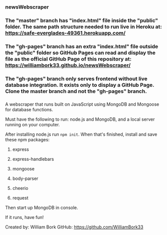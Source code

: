### newsWebscraper ###

###

### The "master" branch has "index.html" file inside the "public" folder. The same path structure needed to run live in Heroku at: https://safe-everglades-49361.herokuapp.com/

### The "gh-pages" branch has an extra "index.html" file outside the "public" folder so GitHub Pages can read and display the file as the official GitHub Page of this repository at: https://williambork33.github.io/newsWebscraper/

### The "gh-pages" branch only serves frontend without live database integration. It exists only to display a GitHub Page. Clone the master branch and not the "gh-pages" branch.

###

A webscraper that runs built on JavaScript using MongoDB and Mongoose for database functions.

Must have the following to run: node.js and MongoDB, and a local server running on your computer.

After installing node.js run `npm init`. When that's finished, install and save these npm packages:

1. express

2. express-handlebars

3. mongoose

4. body-parser

5. cheerio

6. request

Then start up MongoDB in console.

If it runs, have fun!


Created by: William Bork
GitHub: https://github.com/WilliamBork33